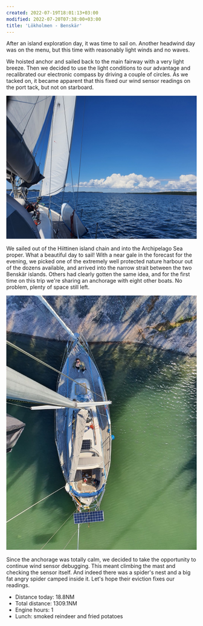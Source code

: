 ```yaml
---
created: 2022-07-19T18:01:13+03:00
modified: 2022-07-20T07:38:00+03:00
title: 'Lökholmen - Benskär'
---
```


After an island exploration day, it was time to sail on. Another headwind day was on the menu, but this time with reasonably light winds and no waves.

We hoisted anchor and sailed back to the main fairway with a very light breeze. Then we decided to use the light conditions to our advantage and recalibrated our electronic compass by driving a couple of circles. As we tacked on, it became apparent that this fixed our wind sensor readings on the port tack, but not on starboard.

![Image](../2022/3169d898c6cab53839b21fbc72a49ffc.jpg) 

We sailed out of the Hiittinen island chain and into the Archipelago Sea proper. What a beautiful day to sail! With a near gale in the forecast for the evening, we picked one of the extremely well protected nature harbour out of the dozens available, and arrived into the narrow strait between the two Benskär islands. Others had clearly gotten the same idea, and for the first time on this trip we're sharing an anchorage with eight other boats. No problem, plenty of space still left.

![Image](../2022/90990688660a31bb66fee63e8c0131da.jpg) 

Since the anchorage was totally calm, we decided to take the opportunity to continue wind sensor debugging. This meant climbing the mast and checking the sensor itself. And indeed there was a spider's nest and a big fat angry spider camped inside it. Let's hope their eviction fixes our readings.

* Distance today: 18.8NM
* Total distance: 1309.1NM
* Engine hours: 1
* Lunch: smoked reindeer and fried potatoes
